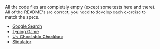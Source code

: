 All the code files are completely empty (except some tests here and there).  All of the README's are correct, you need to develop each exercise to match the specs.

* [Google Search](./google-search)
* [Typing Game](./typing-game)
* [Un-Checkable Checkbox](./un-checkable-checkbox)
* [Slidulator](./slidulator)
